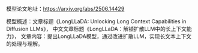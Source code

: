 模型论文地址：https://arxiv.org/abs/2506.14429

模型概述：文章标题《LongLLaDA: Unlocking Long Context Capabilities in Diffusion LLMs》，
中文文章标题《LongLLaDA：解锁扩散LLM中的长上下文能力》，
文章内容：提出LongLLaDA模型，通过改进扩散LLM，实现长文本上下文的处理与理解。
